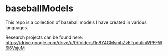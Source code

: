 # baseballModels
This repo is a collection of baseball models I have created in various languages.

Research projects can be found here: https://drive.google.com/drive/u/0/folders/1n8Y4GMsmhZvETpduIinWPFFW6l6VsjuM
